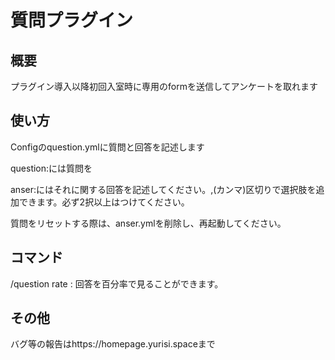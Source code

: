 # 質問プラグイン 

## 概要 

プラグイン導入以降初回入室時に専用のformを送信してアンケートを取れます 

## 使い方 

Configのquestion.ymlに質問と回答を記述します 

question:には質問を 

anser:にはそれに関する回答を記述してください。,(カンマ)区切りで選択肢を追加できます。必ず2択以上はつけてください。 

質問をリセットする際は、anser.ymlを削除し、再起動してください。

## コマンド 

/question rate : 回答を百分率で見ることができます。 

## その他 

バグ等の報告はhttps://homepage.yurisi.spaceまで